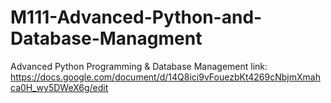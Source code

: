 # M111-Advanced-Python-and-Database-Managment
Advanced Python Programming &amp; Database Management
link: https://docs.google.com/document/d/14Q8ici9vFouezbKt4269cNbjmXmahca0H_wy5DWeX6g/edit
